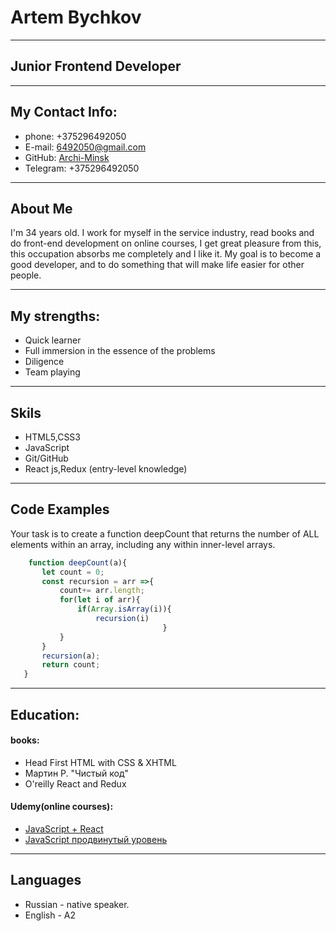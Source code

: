 # **Artem Bychkov**
---
## **Junior Frontend Developer**
---------------------------
## **My Contact Info**:
- phone: +375296492050
- E-mail: 6492050@gmail.com
- GitHub: [Archi-Minsk](https://github.com/Archi-Minsk)
- Telegram: +375296492050
-------------------------
## **About Me** 

I'm 34 years old. I work for myself in the service industry, read books and do               front-end development on online courses, I get great pleasure from this, this                occupation absorbs me completely and I like it. My goal is to become a good developer,       and to do something that will make life easier for other people.

---------------------------------------------------------------
## **My strengths**:
- Quick learner
- Full immersion in the essence of the problems
- Diligence
- Team playing
----
 ## **Skils**
- HTML5,CSS3
- JavaScript 
- Git/GitHub
- React js,Redux (entry-level knowledge)
-----

 ## **Code Examples**
 
 Your task is to create a function deepCount that returns the number of ALL elements within an array, including any within inner-level arrays.
 ``` javascript
     function deepCount(a){
        let count = 0;
        const recursion = arr =>{
            count+= arr.length;
            for(let i of arr){
                if(Array.isArray(i)){
                    recursion(i)
                                   }
            }
        }
        recursion(a);
        return count;
    } 
```
-------
 ## **Education:**

 #### books:
- Head First HTML with CSS & XHTML
- Мартин Р. "Чистый код"
- O'reilly  React and Redux

#### Udemy(online courses):
- [JavaScript + React](https://www.udemy.com/course/javascript_full/learn/lecture/18916560#overview)
- [JavaScript продвинутый уровень](https://www.udemy.com/course/javascript_practice/learn/lecture/17755200?start=0#content)
-----
## **Languages**

- Russian - native speaker.
- English - A2 